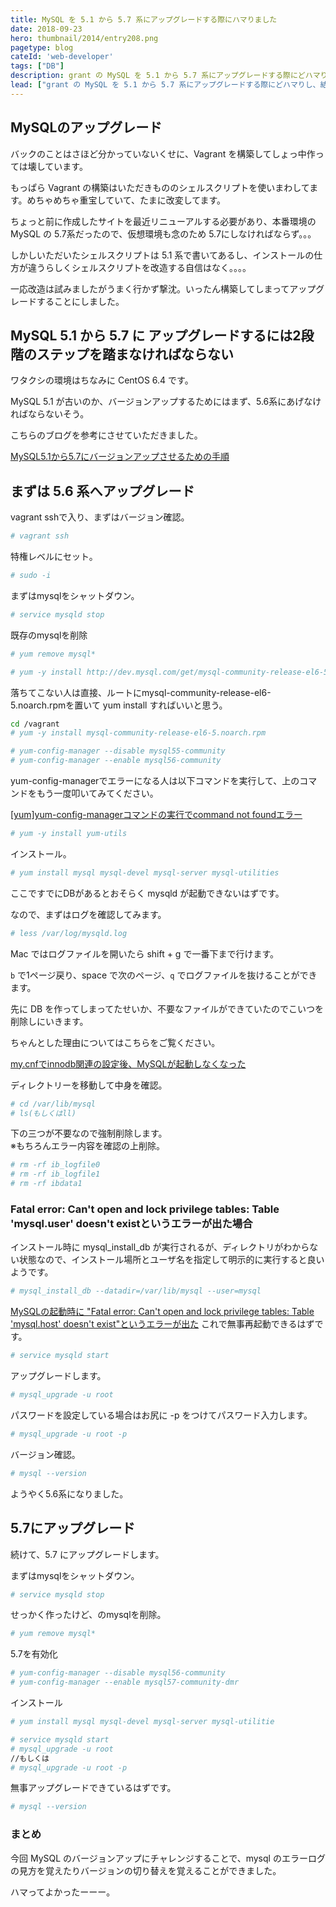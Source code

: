 ```yaml
---
title: MySQL を 5.1 から 5.7 系にアップグレードする際にハマりました
date: 2018-09-23
hero: thumbnail/2014/entry208.png
pagetype: blog
cateId: 'web-developer'
tags: ["DB"]
description: grant の MySQL を 5.1 から 5.7 系にアップグレードする際にどハマりし、結局助けてもらってなんとかアップグレードしたのでそのやり方をメモします。
lead: ["grant の MySQL を 5.1 から 5.7 系にアップグレードする際にどハマりし、結局助けてもらってなんとかアップグレードしたのでそのやり方をメモします。"]
---
```

## MySQLのアップグレード
バックのことはさほど分かっていないくせに、Vagrant を構築してしょっ中作っては壊しています。

もっぱら Vagrant の構築はいただきもののシェルスクリプトを使いまわしてます。めちゃめちゃ重宝していて、たまに改変してます。

ちょっと前に作成したサイトを最近リニューアルする必要があり、本番環境のMySQL の 5.7系だったので、仮想環境も念のため 5.7にしなければならず。。。

しかしいただいたシェルスクリプトは 5.1 系で書いてあるし、インストールの仕方が違うらしくシェルスクリプトを改造する自信はなく。。。。

一応改造は試みましたがうまく行かず撃沈。いったん構築してしまってアップグレードすることにしました。

## MySQL 5.1 から 5.7 に アップグレードするには2段階のステップを踏まなければならない
ワタクシの環境はちなみに CentOS 6.4 です。

MySQL 5.1 が古いのか、バージョンアップするためにはまず、5.6系にあげなければならないそう。

こちらのブログを参考にさせていただきました。

[MySQL5.1から5.7にバージョンアップさせるための手順](https://qiita.com/tachitechi/items/b59278a16f636651410f)
## まずは 5.6 系へアップグレード
vagrant sshで入り、まずはバージョン確認。

```bash
# vagrant ssh
```
特権レベルにセット。

```bash
# sudo -i
```
まずはmysqlをシャットダウン。
```bash
# service mysqld stop
```
既存のmysqlを削除
```bash
# yum remove mysql*
```

```bash
# yum -y install http://dev.mysql.com/get/mysql-community-release-el6-5.noarch.rpm
```
落ちてこない人は直接、ルートにmysql-community-release-el6-5.noarch.rpmを置いて yum install すればいいと思う。

```bash
cd /vagrant
# yum -y install mysql-community-release-el6-5.noarch.rpm
```
```bash
# yum-config-manager --disable mysql55-community
# yum-config-manager --enable mysql56-community
```

yum-config-managerでエラーになる人は以下コマンドを実行して、上のコマンドをもう一度叩いてみてください。

[[yum]yum-config-managerコマンドの実行でcommand not foundエラー](https://akamist.com/blog/archives/942)

```bash
# yum -y install yum-utils
```
インストール。
```bash
# yum install mysql mysql-devel mysql-server mysql-utilities
```
ここですでにDBがあるとおそらく mysqld が起動できないはずです。

なので、まずはログを確認してみます。
```bash
# less /var/log/mysqld.log
```
Mac ではログファイルを開いたら shift + g で一番下まで行けます。

`b` で1ページ戻り、space で次のページ、`q` でログファイルを抜けることができます。

先に DB を作ってしまってたせいか、不要なファイルができていたのでこいつを削除しにいきます。

ちゃんとした理由についてはこちらをご覧ください。

[my.cnfでinnodb関連の設定後、MySQLが起動しなくなった](https://www.ilovex.co.jp/blog/system/projectandsystemdevelopment/mycnfinnodbmysql.html)

ディレクトリーを移動して中身を確認。
```bash
# cd /var/lib/mysql
# ls(もしくはll)
```

下の三つが不要なので強制削除します。<br>
※もちろんエラー内容を確認の上削除。
```bash
# rm -rf ib_logfile0
# rm -rf ib_logfile1
# rm -rf ibdata1
```
### Fatal error: Can't open and lock privilege tables: Table 'mysql.user' doesn't existというエラーが出た場合
インストール時に mysql_install_db が実行されるが、ディレクトリがわからない状態なので、インストール場所とユーザ名を指定して明示的に実行すると良いようです。

```bash
# mysql_install_db --datadir=/var/lib/mysql --user=mysql
```
[MySQLの起動時に "Fatal error: Can't open and lock privilege tables: Table 'mysql.host' doesn't exist"というエラーが出た](http://satoh-d.hatenablog.com/entry/2015/04/11/100204)
これで無事再起動できるはずです。
```bash
# service mysqld start
```
アップグレードします。
```bash
# mysql_upgrade -u root
```
パスワードを設定している場合はお尻に -p をつけてパスワード入力します。
```bash
# mysql_upgrade -u root -p
```
バージョン確認。
```bash
# mysql --version
```
ようやく5.6系になりました。
## 5.7にアップグレード
続けて、5.7 にアップグレードします。

まずはmysqlをシャットダウン。
```bash
# service mysqld stop
```
せっかく作ったけど、のmysqlを削除。
```bash
# yum remove mysql*
```
5.7を有効化
```bash
# yum-config-manager --disable mysql56-community
# yum-config-manager --enable mysql57-community-dmr
```
インストール
```bash
# yum install mysql mysql-devel mysql-server mysql-utilitie
```
```bash
# service mysqld start
# mysql_upgrade -u root
//もしくは
# mysql_upgrade -u root -p
```
無事アップグレードできているはずです。
```bash
# mysql --version
```
### まとめ
今回 MySQL のバージョンアップにチャレンジすることで、mysql のエラーログの見方を覚えたりバージョンの切り替えを覚えることができました。

ハマってよかったーーー。
